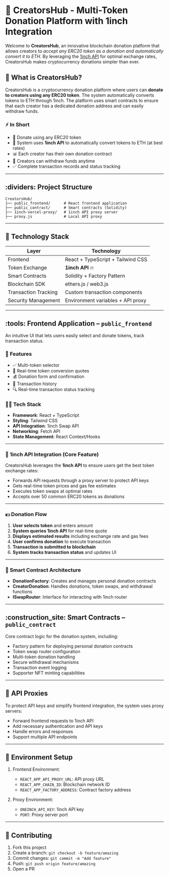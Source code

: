 # :gift: CreatorsHub - Multi-Token Donation Platform with 1inch Integration

Welcome to **CreatorsHub**, an innovative blockchain donation platform that allows creators to *accept any ERC20 token as a donation and automatically convert it to ETH*. By leveraging the [1inch API](https://1inch.io/) for optimal exchange rates, CreatorsHub makes cryptocurrency donations simpler than ever.

## :brain: What is CreatorsHub?

CreatorsHub is a cryptocurrency donation platform where users can **donate to creators using any ERC20 token**. The system automatically converts tokens to ETH through 1inch. The platform uses smart contracts to ensure that each creator has a dedicated donation address and can easily withdraw funds.

### ⚡️ In Short

- :rocket: Donate using any ERC20 token
- :arrows_counterclockwise: System uses **1inch API** to automatically convert tokens to ETH (at best rates)
- :bar_chart: Each creator has their own donation contract
- :money_with_wings: Creators can withdraw funds anytime
- :white_check_mark: Complete transaction records and status tracking

---

## :dividers: Project Structure

```
CreatorsHub/
├── public_frontend/      # React frontend application
├── public_contract/      # Smart contracts (Solidity)
├── 1inch-vercel-proxy/   # 1inch API proxy server
├── proxy.js              # Local API proxy
```

---

## :jigsaw: Technology Stack

| Layer               | Technology                         |
|---------------------|-----------------------------------|
| Frontend            | React + TypeScript + Tailwind CSS |
| Token Exchange      | **1inch API** :fire:              |
| Smart Contracts     | Solidity + Factory Pattern        |
| Blockchain SDK      | ethers.js / web3.js               |
| Transaction Tracking| Custom transaction components     |
| Security Management | Environment variables + API proxy |

---

## :tools: Frontend Application – `public_frontend`

An intuitive UI that lets users easily select and donate tokens, track transaction status.

### :test_tube: Features

- :white_check_mark: Multi-token selector
- :arrows_counterclockwise: Real-time token conversion quotes
- :moneybag: Donation form and confirmation
- :scroll: Transaction history
- :mag: Real-time transaction status tracking

### :technologist: Tech Stack

- **Framework**: React + TypeScript
- **Styling**: Tailwind CSS
- **API Integration**: 1inch Swap API
- **Networking**: Fetch API
- **State Management**: React Context/Hooks

---

### :arrows_counterclockwise: 1inch API Integration (Core Feature)

CreatorsHub leverages the **1inch API** to ensure users get the best token exchange rates:

- Forwards API requests through a proxy server to protect API keys
- Gets real-time token prices and gas fee estimates
- Executes token swaps at optimal rates
- Accepts over 50 common ERC20 tokens as donations

---

### :dollar: Donation Flow

1. **User selects token** and enters amount
2. **System queries 1inch API** for real-time quote
3. **Displays estimated results** including exchange rate and gas fees
4. **User confirms donation** to execute transaction
5. **Transaction is submitted to blockchain**
6. **System tracks transaction status** and updates UI

---

### :page_facing_up: Smart Contract Architecture

- **DonationFactory**: Creates and manages personal donation contracts
- **CreatorDonation**: Handles donations, token swaps, and withdrawal functions
- **ISwapRouter**: Interface for interacting with 1inch router

---

## :construction_site: Smart Contracts – `public_contract`

Core contract logic for the donation system, including:

- Factory pattern for deploying personal donation contracts
- Token swap router configuration
- Multi-token donation handling
- Secure withdrawal mechanisms
- Transaction event logging
- Supporter NFT minting capabilities

---

## :electric_plug: API Proxies

To protect API keys and simplify frontend integration, the system uses proxy servers:

- Forward frontend requests to 1inch API
- Add necessary authentication and API keys
- Handle errors and responses
- Support multiple API endpoints

---

## :wrench: Environment Setup

1. Frontend Environment:
   - `REACT_APP_API_PROXY_URL`: API proxy URL
   - `REACT_APP_CHAIN_ID`: Blockchain network ID
   - `REACT_APP_FACTORY_ADDRESS`: Contract factory address

2. Proxy Environment:
   - `ONEINCH_API_KEY`: 1inch API key
   - `PORT`: Proxy server port

---

## :handshake: Contributing

1. Fork this project
2. Create a branch: `git checkout -b feature/amazing`
3. Commit changes: `git commit -m "Add feature"`
4. Push: `git push origin feature/amazing`
5. Open a PR
